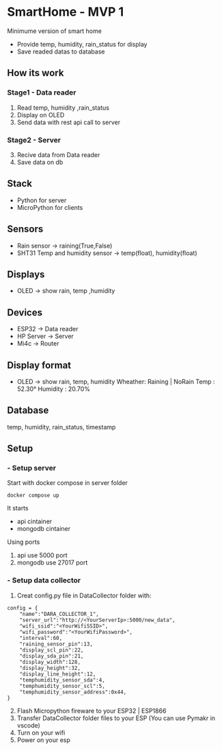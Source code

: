 # SmartHome - MVP 1
Minimume version of smart home
- Provide temp, humidity, rain_status for display
- Save readed datas to database

## How its work
### Stage1 - Data reader
1. Read temp, humidity ,rain_status 
2. Display on OLED
3. Send data with rest api call to server
 
### Stage2 - Server 
3. Recive data from Data reader 
4. Save data on db

## Stack
- Python for server
- MicroPython for clients

## Sensors
- Rain sensor -> raining(True,False)
- SHT31 Temp and humidity sensor -> temp(float), humidity(float)

## Displays
- OLED -> show rain, temp ,humidity

## Devices
- ESP32 -> Data reader
- HP Server -> Server
- Mi4c -> Router

## Display format
- OLED -> show rain, temp, humidity
Wheather: Raining | NoRain
Temp       : 52.30°
Humidity  : 20.70%

## Database
temp, humidity, rain_status, timestamp

## Setup

### - Setup server
Start with docker compose in server folder
```
docker compose up
```

It starts 
- api cintainer
- mongodb cintainer

Using ports
1. api use 5000 port
2. mongodb use 27017 port

### - Setup data collector
1. Creat config.py file in DataCollector folder with:
```
config = {
    "name":"DARA_COLLECTOR_1",
    "server_url":"http://<YourServerIp>:5000/new_data",
    "wifi_ssid":"<YourWifiSSID>",
    "wifi_password":"<YourWifiPassword>",
    "interval":60,
    "raining_sensor_pin":13,
    "display_scl_pin":22,
    "display_sda_pin":21,
    "display_width":128,
    "display_height":32,
    "display_line_height":12,
    "temphumidity_sensor_sda":4,
    "temphumidity_sensor_scl":5,
    "temphumidity_sensor_address":0x44,
}
```

2. Flash Micropython fireware to your ESP32 | ESP1866
3. Transfer DataCollector folder files to your ESP (You can use Pymakr in vscode)
4. Turn on your wifi
5. Power on your esp